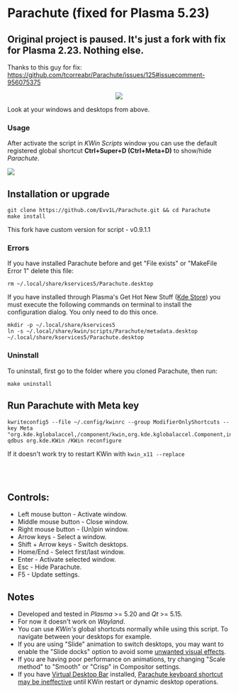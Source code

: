 # Parachute (fixed for Plasma 5.23)

## Original project is paused. It's just a fork with fix for Plasma 2.23. Nothing else. 
Thanks to this guy for fix: https://github.com/tcorreabr/Parachute/issues/125#issuecomment-956075375

<p align="center">
  <img src="parachute.svg">
</p>

Look at your windows and desktops from above.
### Usage
After activate the script in *KWin Scripts* window you can use the default registered global shortcut **Ctrl+Super+D (Ctrl+Meta+D)** to show/hide *Parachute*.

![](parachute.png)

## Installation or upgrade

  ```
  git clone https://github.com/Evv1L/Parachute.git && cd Parachute
  make install
  ```
 This fork have custom version for script - v0.9.1.1
 ### Errors
If you have installed Parachute before and get "File exists" or "MakeFile Error 1" delete this file:
```
rm ~/.local/share/kservices5/Parachute.desktop
```

If you have installed through Plasma's Get Hot New Stuff ([Kde Store](https://store.kde.org/p/1370195/)) you must execute the following commands on terminal to install the configuration dialog. You only need to do this once.

  ```
  mkdir -p ~/.local/share/kservices5
  ln -s ~/.local/share/kwin/scripts/Parachute/metadata.desktop ~/.local/share/kservices5/Parachute.desktop
  ```

### Uninstall
To uninstall, first go to the folder where you cloned Parachute, then run:

  ```
  make uninstall
  ```

## Run Parachute with Meta key
```
kwriteconfig5 --file ~/.config/kwinrc --group ModifierOnlyShortcuts --key Meta "org.kde.kglobalaccel,/component/kwin,org.kde.kglobalaccel.Component,invokeShortcut,Parachute"
qdbus org.kde.KWin /KWin reconfigure
```
If it doesn't work try to restart KWin with `kwin_x11 --replace`


<br>
<br>

## Controls:
* Left mouse button - Activate window.
* Middle mouse button - Close window.
* Right mouse button - (Un)pin window.
* Arrow keys - Select a window.
* Shift + Arrow keys - Switch desktops.
* Home/End - Select first/last window.
* Enter - Activate selected window.
* Esc - Hide Parachute.
* F5 - Update settings.

## Notes

* Developed and tested in *Plasma* >= 5.20 and *Qt* >= 5.15.
* For now it doesn't work on *Wayland*.
* You can use *KWin's* global shortcuts normally while using this script. To navigate between your desktops for example.
* If you are using "Slide" animation to switch desktops, you may want to enable the "Slide docks" option to avoid some [unwanted visual effects](https://github.com/tcorreabr/Parachute/issues/1).
* If you are having poor performance on animations, try changing "Scale method" to "Smooth" or "Crisp" in Compositor settings.
* If you have [Virtual Desktop Bar](https://github.com/wsdfhjxc/virtual-desktop-bar) installed, [Parachute keyboard shortcut may be ineffective](https://github.com/tcorreabr/Parachute/issues/14) until KWin restart or dynamic desktop operations.
